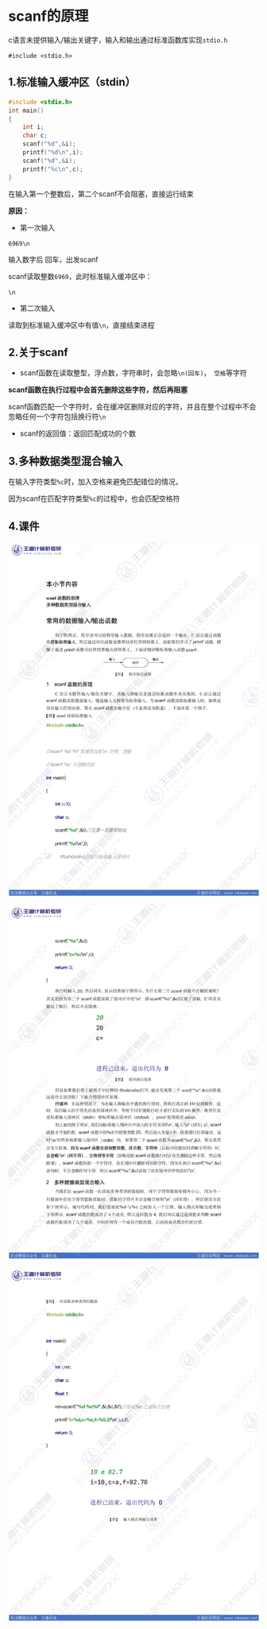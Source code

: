 # scanf的原理

 c语言未提供输入/输出关键字，输入和输出通过标准函数库实现`stdio.h`

```cç
#include <stdio.h>
```



## 1.标准输入缓冲区（stdin）

```c
#include <stdio.h>
int main()
{
    int i;
    char c;
    scanf("%d",&i);
    printf("%d\n",i);
    scanf("%d",&i);
    printf("%c\n",c);
}
```

在输入第一个整数后，第二个scanf不会阻塞，直接运行结束

**原因：**

- 第一次输入

```
6969\n
```

输入数字后 回车，出发scanf

scanf读取整数`6969`，此时标准输入缓冲区中：

```
\n
```

- 第二次输入

读取到标准输入缓冲区中有值`\n`，直接结束进程



## 2.关于scanf

- scanf函数在读取整型，浮点数，字符串时，会忽略`\n(回车)`，` 空格`等字符

**scanf函数在执行过程中会首先删除这些字符，然后再阻塞**

scanf函数匹配一个字符时，会在缓冲区删除对应的字符，并且在整个过程中不会忽略任何一个字符包括换行符`\n`
- scanf的返回值：返回匹配成功的个数

## 3.多种数据类型混合输入

在输入字符类型`%c`时，加入空格来避免匹配错位的情况，

因为scanf在匹配字符类型`%c`的过程中，也会匹配空格符



## 4.课件

![1](assets/1.jpg)

![2](assets/2.jpg)

![3](assets/3.jpg)

